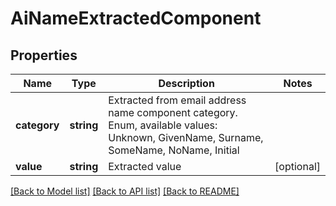 # AiNameExtractedComponent

## Properties
Name | Type | Description | Notes
------------ | ------------- | ------------- | -------------
**category** | **string** | Extracted from email address name component category. Enum, available values: Unknown, GivenName, Surname, SomeName, NoName, Initial | 
**value** | **string** | Extracted value | [optional] 



[[Back to Model list]](README.md#documentation-for-models) [[Back to API list]](README.md#documentation-for-api-endpoints) [[Back to README]](README.md)


